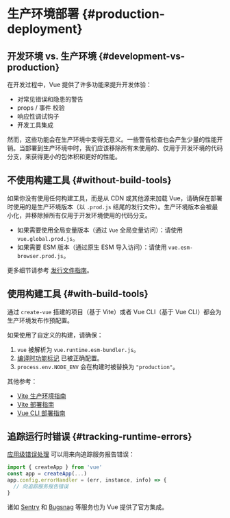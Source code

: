 # 生产环境部署 {#production-deployment}

## 开发环境 vs. 生产环境 {#development-vs-production}

在开发过程中，Vue 提供了许多功能来提升开发体验：

- 对常见错误和隐患的警告
- props / 事件 校验
- 响应性调试钩子
- 开发工具集成

然而，这些功能会在生产环境中变得无意义。一些警告检查也会产生少量的性能开销。当部署到生产环境中时，我们应该移除所有未使用的、仅用于开发环境的代码分支，来获得更小的包体积和更好的性能。

## 不使用构建工具 {#without-build-tools}

如果你没有使用任何构建工具，而是从 CDN 或其他源来加载 Vue，请确保在部署时使用的是生产环境版本（以 `.prod.js` 结尾的发行文件）。生产环境版本会被最小化，并移除掉所有仅用于开发环境使用的代码分支。

- 如果需要使用全局变量版本（通过 `Vue` 全局变量访问）：请使用 `vue.global.prod.js`。
- 如果需要 ESM 版本（通过原生 ESM 导入访问）：请使用 `vue.esm-browser.prod.js`。

更多细节请参考 [发行文件指南](https://github.com/vuejs/core/tree/main/packages/vue#which-dist-file-to-use)。

## 使用构建工具 {#with-build-tools}

通过 `create-vue` 搭建的项目（基于 Vite）或者 Vue CLI（基于 Vue CLI）都会为生产环境发布作预配置。

如果使用了自定义的构建，请确保：

1. `vue` 被解析为 `vue.runtime.esm-bundler.js`。
2. [编译时功能标记](https://github.com/vuejs/core/tree/main/packages/vue#bundler-build-feature-flags) 已被正确配置。
3. <code>process.env<wbr>.NODE_ENV</code> 会在构建时被替换为 `"production"`。

其他参考：

- [Vite 生产环境指南](https://vitejs.dev/guide/build.html)
- [Vite 部署指南](https://vitejs.dev/guide/static-deploy.html)
- [Vue CLI 部署指南](https://cli.vuejs.org/guide/deployment.html)

## 追踪运行时错误 {#tracking-runtime-errors}

[应用级错误处理](/api/application.html#app-config-errorhandler) 可以用来向追踪服务报告错误：

```js
import { createApp } from 'vue'
const app = createApp(...)
app.config.errorHandler = (err, instance, info) => {
  // 向追踪服务报告错误
}
```

诸如 [Sentry](https://docs.sentry.io/platforms/javascript/guides/vue/) 和 [Bugsnag](https://docs.bugsnag.com/platforms/javascript/vue/) 等服务也为 Vue 提供了官方集成。
